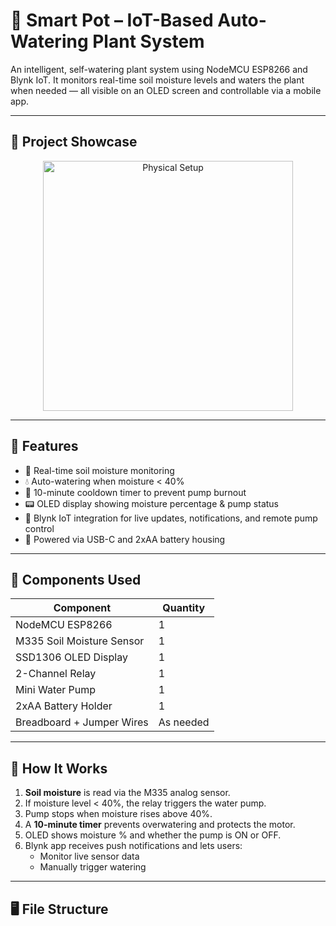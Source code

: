 # 🌱 Smart Pot – IoT-Based Auto-Watering Plant System

An intelligent, self-watering plant system using NodeMCU ESP8266 and Blynk IoT. It monitors real-time soil moisture levels and waters the plant when needed — all visible on an OLED screen and controllable via a mobile app.

---

## 📸 Project Showcase

<p align="center">
  <img src="docs/setup-images/demo.jpg" width="400" title="Physical Setup">
</p>

---

## 🚀 Features

- 🌿 Real-time soil moisture monitoring
- 💧 Auto-watering when moisture < 40%
- 🔁 10-minute cooldown timer to prevent pump burnout
- 📟 OLED display showing moisture percentage & pump status
- 📲 Blynk IoT integration for live updates, notifications, and remote pump control
- 🔌 Powered via USB-C and 2xAA battery housing

---

## 🔧 Components Used

| Component           | Quantity |
|---------------------|----------|
| NodeMCU ESP8266     | 1        |
| M335 Soil Moisture Sensor | 1  |
| SSD1306 OLED Display| 1        |
| 2-Channel Relay     | 1        |
| Mini Water Pump     | 1        |
| 2xAA Battery Holder | 1        |
| Breadboard + Jumper Wires | As needed |

---

## 🧠 How It Works

1. **Soil moisture** is read via the M335 analog sensor.
2. If moisture level < 40%, the relay triggers the water pump.
3. Pump stops when moisture rises above 40%.
4. A **10-minute timer** prevents overwatering and protects the motor.
5. OLED shows moisture % and whether the pump is ON or OFF.
6. Blynk app receives push notifications and lets users:
   - Monitor live sensor data
   - Manually trigger watering

---

## 🖥️ File Structure

